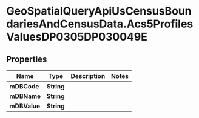 # GeoSpatialQueryApiUsCensusBoundariesAndCensusData.Acs5ProfilesValuesDP0305DP030049E

## Properties

Name | Type | Description | Notes
------------ | ------------- | ------------- | -------------
**mDBCode** | **String** |  | 
**mDBName** | **String** |  | 
**mDBValue** | **String** |  | 



